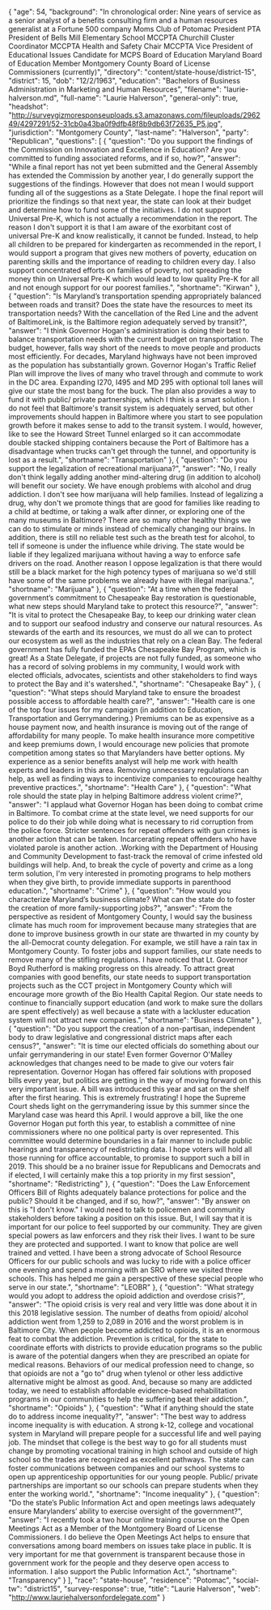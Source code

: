 {
  "age": 54,
  "background": "In chronological order: Nine years of service as a senior analyst of a benefits consulting firm and a human resources generalist at a Fortune 500 company Moms Club of Potomac President PTA President of Bells Mill Elementary School MCCPTA Churchill Cluster Coordinator MCCPTA Health and Safety Chair MCCPTA Vice President of Educational Issues Candidate for MCPS Board of Education Maryland Board of Education Member Montgomery County Board of License Commissioners (currently)",
  "directory": "content/state-house/district-15",
  "district": 15,
  "dob": "12/2/1963",
  "education": "Bachelors of Business Administration in Marketing and Human Resources",
  "filename": "laurie-halverson.md",
  "full-name": "Laurie Halverson",
  "general-only": true,
  "headshot": "http://surveygizmoresponseuploads.s3.amazonaws.com/fileuploads/296249/4297291/52-31cb0a43ba0f9dfb48f8b9db63f72635_P5.jpg",
  "jurisdiction": "Montgomery County",
  "last-name": "Halverson",
  "party": "Republican",
  "questions": [
    {
      "question": "Do you support the findings of the Commission on Innovation and Excellence in Education? Are you committed to funding associated reforms, and if so, how?",
      "answer": "While a final report has not yet been submitted and the General Assembly has extended the Commission by another year, I do generally support the suggestions of the findings. However that does not mean I would support funding all of the suggestions as a State Delegate. I hope the final report will prioritize the findings so that next year, the state can look at their budget and determine how to fund some of the initiatives. I do not support Universal Pre-K, which is not actually a recommendation in the report. The reason I don't support it is that I am aware of the exorbitant cost of universal Pre-K and know realistically, it cannot be funded. Instead, to help all children to be prepared for kindergarten as recommended in the report, I would support a program that gives new mothers of poverty, education on parenting skills and the importance of reading to children every day. I also support concentrated efforts on families of poverty, not spreading the money thin on Universal Pre-K which would lead to low quality Pre-K for all and not enough support for our poorest families.",
      "shortname": "Kirwan"
    },
    {
      "question": "Is Maryland’s transportation spending appropriately balanced between roads and transit? Does the state have the resources to meet its transportation needs? With the cancellation of the Red Line and the advent of BaltimoreLink, is the Baltimore region adequately served by transit?",
      "answer": "I think Governor Hogan's administration is doing their best to balance transportation needs with the current budget on transportation. The budget, however, falls way short of the needs to move people and products most efficiently. For decades, Maryland highways have not been improved as the population has substantially grown. Governor Hogan's Traffic Relief Plan will improve the lives of many who travel through and commute to work in the DC area. Expanding I270, I495 and MD 295 with optional toll lanes will give our state the most bang for the buck. The plan also provides a way to fund it with public/ private partnerships, which I think is a smart solution. I do not feel that Baltimore's transit system is adequately served, but other improvements should happen in Baltimore where you start to see population growth before it makes sense to add to the transit system. I would, however, like to see the Howard Street Tunnel enlarged so it can accommodate double stacked shipping containers because the Port of Baltimore has a disadvantage when trucks can't get through the tunnel, and opportunity is lost as a result.",
      "shortname": "Transportation"
    },
    {
      "question": "Do you support the legalization of recreational marijuana?",
      "answer": "No, I really don't think legally adding another mind-altering drug (in addition to alcohol) will benefit our society. We have enough problems with alcohol and drug addiction. I don't see how marijuana will help families. Instead of legalizing a drug, why don't we promote things that are good for families like reading to a child at bedtime, or taking a walk after dinner, or exploring one of the many museums in Baltimore? There are so many other healthy things we can do to stimulate or minds instead of chemically changing our brains. In addition, there is still no reliable test such as the breath test for alcohol, to tell if someone is under the influence while driving. The state would be liable if they legalized marijuana without having a way to enforce safe drivers on the road. Another reason I oppose legalization is that there would still be a black market for the high potency types of marijuana so we'd still have some of the same problems we already have with illegal marijuana.",
      "shortname": "Marijuana"
    },
    {
      "question": "At a time when the federal government’s commitment to Chesapeake Bay restoration is questionable, what new steps should Maryland take to protect this resource?",
      "answer": "It is vital to protect the Chesapeake Bay, to keep our drinking water clean and to support our seafood industry and conserve our natural resources. As stewards of the earth and its resources, we must do all we can to protect our ecosystem as well as the industries that rely on a clean Bay. The federal government has fully funded the EPAs Chesapeake Bay Program, which is great! As a State Delegate, if projects are not fully funded, as someone who has a record of solving problems in my community, I would work with elected officials, advocates, scientists and other stakeholders to find ways to protect the Bay and it's watershed.",
      "shortname": "Chesapeake Bay"
    },
    {
      "question": "What steps should Maryland take to ensure the broadest possible access to affordable health care?",
      "answer": "Health care is one of the top four issues for my campaign (in addition to Education, Transportation and Gerrymandering.) Premiums can be as expensive as a house payment now, and health insurance is moving out of the range of affordability for many people. To make health insurance more competitive and keep premiums down, I would encourage new policies that promote competition among states so that Marylanders have better options. My experience as a senior benefits analyst will help me work with health experts and leaders in this area. Removing unnecessary regulations can help, as well as finding ways to incentivize companies to encourage healthy preventive practices.",
      "shortname": "Health Care"
    },
    {
      "question": "What role should the state play in helping Baltimore address violent crime?",
      "answer": "I applaud what Governor Hogan has been doing to combat crime in Baltimore. To combat crime at the state level, we need supports for our police to do their job while doing what is necessary to rid corruption from the police force. Stricter sentences for repeat offenders with gun crimes is another action that can be taken. Incarcerating repeat offenders who have violated parole is another action. .Working with the Department of Housing and Community Development to fast-track the removal of crime infested old buildings will help. And, to break the cycle of poverty and crime as a long term solution, I'm very interested in promoting programs to help mothers when they give birth, to provide immediate supports in parenthood education.",
      "shortname": "Crime"
    },
    {
      "question": "How would you characterize Maryland’s business climate? What can the state do to foster the creation of more family-supporting jobs?",
      "answer": "From the perspective as resident of Montgomery County, I would say the business climate has much room for improvement because many strategies that are done to improve business growth in our state are thwarted in my county by the all-Democrat county delegation. For example, we still have a rain tax in Montgomery County. To foster jobs and support families, our state needs to remove many of the stifling regulations. I have noticed that Lt. Governor Boyd Rutherford is making progress on this already. To attract great companies with good benefits, our state needs to support transportation projects such as the CCT project in Montgomery County which will encourage more growth of the Bio Health Capital Region. Our state needs to continue to financially support education (and work to make sure the dollars are spent effectively) as well because a state with a lackluster education system will not attract new companies.",
      "shortname": "Business Climate"
    },
    {
      "question": "Do you support the creation of a non-partisan, independent body to draw legislative and congressional district maps after each census?",
      "answer": "It is time our elected officials do something about our unfair gerrymandering in our state! Even former Governor O'Malley acknowledges that changes need to be made to give our voters fair representation. Governor Hogan has offered fair solutions with proposed bills every year, but politics are getting in the way of moving forward on this very important issue. A bill was introduced this year and sat on the shelf after the first hearing. This is extremely frustrating! I hope the Supreme Court sheds light on the gerrymandering issue by this summer since the Maryland case was heard this April. I would approve a bill, like the one Governor Hogan put forth this year, to establish a committee of nine commissioners where no one political party is over represented. This committee would determine boundaries in a fair manner to include public hearings and transparency of redistricting data. I hope voters will hold all those running for office accountable, to promise to support such a bill in 2019. This should be a no brainer issue for Republicans and Democrats and if elected, I will certainly make this a top priority in my first session",
      "shortname": "Redistricting"
    },
    {
      "question": "Does the Law Enforcement Officers Bill of Rights adequately balance protections for police and the public? Should it be changed, and if so, how?",
      "answer": "By answer on this is \"I don't know.\" I would need to talk to policemen and community stakeholders before taking a position on this issue. But, I will say that it is important for our police to feel supported by our community. They are given special powers as law enforcers and they risk their lives. I want to be sure they are protected and supported. I want to know that police are well trained and vetted. I have been a strong advocate of School Resource Officers for our public schools and was lucky to ride with a police officer one evening and spend a morning with an SRO where we visited three schools. This has helped me gain a perspective of these special people who serve in our state.",
      "shortname": "LEOBR"
    },
    {
      "question": "What strategy would you adopt to address the opioid addiction and overdose crisis?",
      "answer": "The opioid crisis is very real and very little was done about it in this 2018 legislative session. The number of deaths from opioid/ alcohol addiction went from 1,259 to 2,089 in 2016 and the worst problem is in Baltimore City. When people become addicted to opioids, it is an enormous feat to combat the addiction. Prevention is critical, for the state to coordinate efforts with districts to provide education programs so the public is aware of the potential dangers when they are prescribed an opiate for medical reasons. Behaviors of our medical profession need to change, so that opioids are not a \"go to\" drug when tylenol or other less addictive alternative might be almost as good. And, because so many are addicted today, we need to establish affordable evidence-based rehabilitation programs in our communities to help the suffering beat their addiction.",
      "shortname": "Opioids"
    },
    {
      "question": "What if anything should the state do to address income inequality?",
      "answer": "The best way to address income inequality is with education. A strong k-12, college and vocational system in Maryland will prepare people for a successful life and well paying job. The mindset that college is the best way to go for all students must change by promoting vocational training in high school and outside of high school so the trades are recognized as excellent pathways. The state can foster communications between companies and our school systems to open up apprenticeship opportunities for our young people. Public/ private partnerships are important so our schools can prepare students when they enter the working world.",
      "shortname": "Income inequality"
    },
    {
      "question": "Do the state’s Public Information Act and open meetings laws adequately ensure Marylanders’ ability to exercise oversight of the government?",
      "answer": "I recently took a two hour online training course on the Open Meetings Act as a Member of the Montgomery Board of License Commissioners. I do believe the Open Meetings Act helps to ensure that conversations among board members on issues take place in public. It is very important for me that government is transparent because those in government work for the people and they deserve open access to information. I also support the Public Information Act.",
      "shortname": "Transparency"
    }
  ],
  "race": "state-house",
  "residence": "Potomac",
  "social-tw": "district15",
  "survey-response": true,
  "title": "Laurie Halverson",
  "web": "http://www.lauriehalversonfordelegate.com"
}
